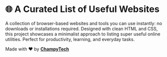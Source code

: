 # 🌐 A Curated List of Useful Websites
A collection of browser-based websites and tools you can use instantly: no downloads or installations required. Designed with clean HTML and CSS, this project showcases a minimalist approach to listing super useful online utilities. Perfect for productivity, learning, and everyday tasks.

Made with ❤️ by <b><a href="https://github.com/ChampyTech" target="_blank">ChampyTech</a></b>